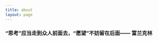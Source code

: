```yaml
---
title: about
layout: page
---
```


<h3 class="blockquote-center">“思考”应当走到众人前面去，“愿望”不妨留在后面—— 富兰克林</h3>

